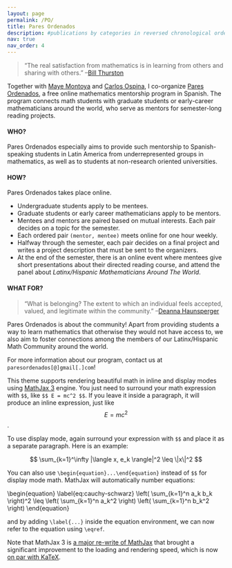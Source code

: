 ```yaml
---
layout: page
permalink: /PO/
title: Pares Ordenados
description: #publications by categories in reversed chronological order. generated by jekyll-scholar.
nav: true
nav_order: 4
---
```


> “The real satisfaction from mathematics is in learning from others and sharing with others.”
> –[Bill Thurston](https://mathoverflow.net/questions/43690/whats-a-mathematician-to-do)

Together with [Maye Montoya](https://www.mathematics.utoronto.ca/people/directories/postdoctoral-fellows/mayecxiliana-cardenas-montoya) and [Carlos Ospina](https://www.math.utah.edu/~ospina/), I co-organize [Pares Ordenados](https://ninyam.github.io/paresordenados/index), a free online mathematics mentorship program in Spanish. The program connects math students with graduate students or early-career mathematicians around the world, who serve as mentors for semester-long reading projects. 

#### WHO?
Pares Ordenados especially aims to provide such mentorship to Spanish-speaking students in Latin America from underrepresented groups in mathematics, as well as to students at non-research oriented universities.

<!-- - Women
- Students of African descent
- Students of indigenous descent
- Students who were victims of armed conflicts and/or forced displacement
- Students who are members of the LGBTQIA+ community
- Students who are immigrants or refugees
- Students with visible and/or invisible disabilities
- Students from Central America -->

#### HOW?
Pares Ordenados takes place online.

- Undergraduate students apply to be mentees.
- Graduate students or early career mathematicians apply to be mentors.
- Mentees and mentors are paired based on mutual interests. Each pair decides on a topic for the semester.
- Each ordered pair `(mentor, mentee)` meets online for one hour weekly.
- Halfway through the semester, each pair decides on a final project and writes a project description that must be sent to the organizers.
- At the end of the semester, there is an online event where mentees give short presentations about their directed reading course, and attend the panel about _Latinx/Hispanic Mathematicians Around The World_.

#### WHAT FOR?
> “What is belonging? The extent to which an individual feels accepted, valued, and legitimate within the community.”
> –[Deanna Haunsperger](https://www.youtube.com/watch?v=jwAE3iHi4vM)

Pares Ordenados is about the community! Apart from providing students a way to learn mathematics that otherwise they would not have access to, we also aim to foster connections among the members of our Latinx/Hispanic Math Community around the world.

For more information about our program, contact us at `paresordenados[@]gmail[.]com`!


This theme supports rendering beautiful math in inline and display modes using [MathJax 3](https://www.mathjax.org/) engine. You just need to surround your math expression with `$$`, like `$$ E = mc^2 $$`. If you leave it inside a paragraph, it will produce an inline expression, just like $$ E = mc^2 $$.

To use display mode, again surround your expression with `$$` and place it as a separate paragraph. Here is an example:

$$
\sum_{k=1}^\infty |\langle x, e_k \rangle|^2 \leq \|x\|^2
$$

You can also use `\begin{equation}...\end{equation}` instead of `$$` for display mode math.
MathJax will automatically number equations:

\begin{equation}
\label{eq:cauchy-schwarz}
\left( \sum_{k=1}^n a_k b_k \right)^2 \leq \left( \sum_{k=1}^n a_k^2 \right) \left( \sum_{k=1}^n b_k^2 \right)
\end{equation}

and by adding `\label{...}` inside the equation environment, we can now refer to the equation using `\eqref`.

Note that MathJax 3 is [a major re-write of MathJax](https://docs.mathjax.org/en/latest/upgrading/whats-new-3.0.html) that brought a significant improvement to the loading and rendering speed, which is now [on par with KaTeX](http://www.intmath.com/cg5/katex-mathjax-comparison.php).